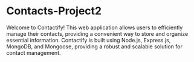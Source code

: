# Contacts-Project2

Welcome to Contactify! This web application allows users to efficiently manage their contacts, providing a convenient way to store and organize essential information. Contactify is built using Node.js, Express.js, MongoDB, and Mongoose, providing a robust and scalable solution for contact management.

